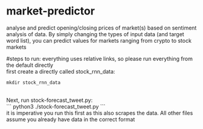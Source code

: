# market-predictor
analyse and predict opening/closing prices of market(s) based on sentiment analysis of data. By simply changing the types of input data (and target word list), you can predict values for markets ranging from crypto to stock markets

#steps to run:
everything uses relative links, so please run everything from the default directly  <br />
first create a directly called stock_rnn_data:  <br />
```
mkdir stock_rnn_data
```
<br />
Next, run stock-forecast_tweet.py: <br />
```
  python3 ./stock-forecast_tweet.py
```
<br />
it is imperative you run this first as this also scrapes the data. All other files assume you already have data in the correct format
